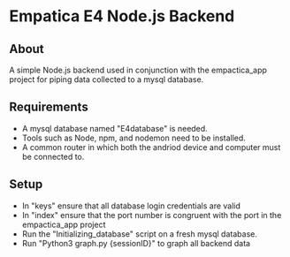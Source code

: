 # Empatica E4 Node.js Backend

## About

A simple Node.js backend used in conjunction with the empactica_app project for piping data collected to a mysql database.

## Requirements

- A mysql database named "E4database" is needed.
- Tools such as Node, npm, and nodemon need to be installed.
- A common router in which both the andriod device and computer must be connected to.

## Setup

- In "keys" ensure that all database login credentials are valid
- In "index" ensure that the port number is congruent with the port in the empactica_app project
- Run the "Initializing_database" script on a fresh mysql database.
- Run "Python3 graph.py {sessionID}" to graph all backend data

